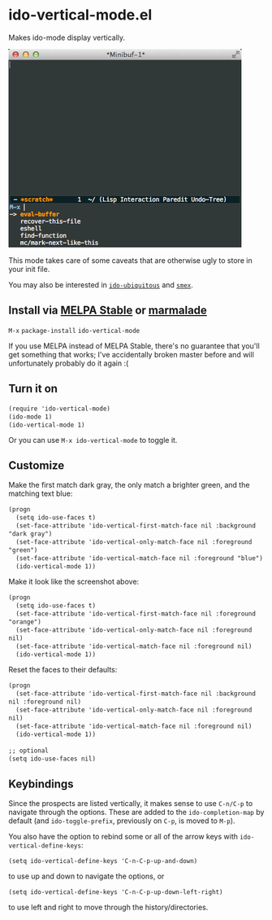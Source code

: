 # ido-vertical-mode.el

Makes ido-mode display vertically.

![screenshot.gif](screenshot.gif)

This mode takes care of some caveats that are otherwise ugly to store
in your init file.

You may also be interested in
[`ido-ubiquitous`](https://github.com/DarwinAwardWinner/ido-ubiquitous)
and [`smex`](https://github.com/nonsequitur/smex).

## Install via [MELPA Stable](http://stable.melpa.org/#/) or [marmalade](http://marmalade-repo.org)

`M-x` `package-install` `ido-vertical-mode`

If you use MELPA instead of MELPA Stable, there's no guarantee that
you'll get something that works; I've accidentally broken master
before and will unfortunately probably do it again :(

## Turn it on

    (require 'ido-vertical-mode)
    (ido-mode 1)
    (ido-vertical-mode 1)

Or you can use `M-x ido-vertical-mode` to toggle it.

## Customize

Make the first match dark gray, the only match a brighter green, and
the matching text blue:

```elisp
(progn
  (setq ido-use-faces t)
  (set-face-attribute 'ido-vertical-first-match-face nil :background "dark gray")
  (set-face-attribute 'ido-vertical-only-match-face nil :foreground "green")
  (set-face-attribute 'ido-vertical-match-face nil :foreground "blue")
  (ido-vertical-mode 1))
```

Make it look like the screenshot above:

```elisp
(progn
  (setq ido-use-faces t)
  (set-face-attribute 'ido-vertical-first-match-face nil :foreground "orange")
  (set-face-attribute 'ido-vertical-only-match-face nil :foreground nil)
  (set-face-attribute 'ido-vertical-match-face nil :foreground nil)
  (ido-vertical-mode 1))
```

Reset the faces to their defaults:

```elisp
(progn
  (set-face-attribute 'ido-vertical-first-match-face nil :background nil :foreground nil)
  (set-face-attribute 'ido-vertical-only-match-face nil :foreground nil)
  (set-face-attribute 'ido-vertical-match-face nil :foreground nil)
  (ido-vertical-mode 1))

;; optional
(setq ido-use-faces nil)
```

## Keybindings

Since the prospects are listed vertically, it makes sense to use
`C-n/C-p` to navigate through the options. These are added to the
`ido-completion-map` by default (and `ido-toggle-prefix`, previously
on `C-p`, is moved to `M-p`).

You also have the option to rebind some or all of the arrow keys with
`ido-vertical-define-keys`:

    (setq ido-vertical-define-keys 'C-n-C-p-up-and-down)

to use up and down to navigate the options, or

    (setq ido-vertical-define-keys 'C-n-C-p-up-down-left-right)

to use left and right to move through the history/directories.
